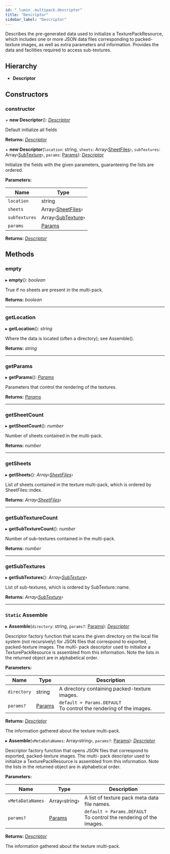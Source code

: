 ```yaml
---
id: "_lumin_.multipack.descriptor"
title: "Descriptor"
sidebar_label: "Descriptor"
---
```


Describes the pre-generated data used to initialize a
TexturePackResource, which includes one or more JSON
data files corresponding to packed-texture images, as
well as extra parameters and information.  Provides
the data and facilities required to access sub-textures.

## Hierarchy

* **Descriptor**

## Constructors

###  constructor

\+ **new Descriptor**(): *[Descriptor](_lumin_.multipack.descriptor.md)*

Default initialize all fields

**Returns:** *[Descriptor](_lumin_.multipack.descriptor.md)*

\+ **new Descriptor**(`location`: string, `sheets`: Array‹[SheetFiles](_lumin_.multipack.sheetfiles.md)›, `subTextures`: Array‹[SubTexture](_lumin_.multipack.subtexture.md)›, `params`: [Params](_lumin_.multipack.params.md)): *[Descriptor](_lumin_.multipack.descriptor.md)*

Initialize the fields with the given parameters, guaranteeing the lists are ordered.

**Parameters:**

Name | Type |
------ | ------ |
`location` | string |
`sheets` | Array‹[SheetFiles](_lumin_.multipack.sheetfiles.md)› |
`subTextures` | Array‹[SubTexture](_lumin_.multipack.subtexture.md)› |
`params` | [Params](_lumin_.multipack.params.md) |

**Returns:** *[Descriptor](_lumin_.multipack.descriptor.md)*

## Methods

###  empty

▸ **empty**(): *boolean*

True if no sheets are present in the multi-pack.

**Returns:** *boolean*

___

###  getLocation

▸ **getLocation**(): *string*

Where the data is located (often a directory); see Assemble().

**Returns:** *string*

___

###  getParams

▸ **getParams**(): *[Params](_lumin_.multipack.params.md)*

Parameters that control the rendering of the textures.

**Returns:** *[Params](_lumin_.multipack.params.md)*

___

###  getSheetCount

▸ **getSheetCount**(): *number*

Number of sheets contained in the multi-pack.

**Returns:** *number*

___

###  getSheets

▸ **getSheets**(): *Array‹[SheetFiles](_lumin_.multipack.sheetfiles.md)›*

List of sheets contained in the texture multi-pack, which is ordered by SheetFiles::index.

**Returns:** *Array‹[SheetFiles](_lumin_.multipack.sheetfiles.md)›*

___

###  getSubTextureCount

▸ **getSubTextureCount**(): *number*

Number of sub-textures contained in the multi-pack.

**Returns:** *number*

___

###  getSubTextures

▸ **getSubTextures**(): *Array‹[SubTexture](_lumin_.multipack.subtexture.md)›*

List of sub-textures, which is ordered by SubTexture::name.

**Returns:** *Array‹[SubTexture](_lumin_.multipack.subtexture.md)›*

___

### `Static` Assemble

▸ **Assemble**(`directory`: string, `params?`: [Params](_lumin_.multipack.params.md)): *[Descriptor](_lumin_.multipack.descriptor.md)*

Descriptor factory function that scans the given directory on
the local file system (not recursively) for JSON files that
correspond to exported, packed-texture images.  The multi-
pack descriptor used to initialize a TexturePackResource
is assembled from this information.  Note the lists in the
returned object are in alphabetical order.

**Parameters:**

Name | Type | Description |
------ | ------ | ------ |
`directory` | string | A directory containing packed-texture images. |
`params?` | [Params](_lumin_.multipack.params.md) | `default = Params.DEFAULT`<br/> To control the rendering of the images. |

**Returns:** *[Descriptor](_lumin_.multipack.descriptor.md)*

The information gathered about the texture multi-pack.

▸ **Assemble**(`vMetaDataNames`: Array‹string›, `params?`: [Params](_lumin_.multipack.params.md)): *[Descriptor](_lumin_.multipack.descriptor.md)*

Descriptor factory function that opens JSON files that
correspond to exported, packed-texture images.  The multi-
pack descriptor used to initialize a TexturePackResource
is assembled from this information.  Note the lists in the
returned object are in alphabetical order.

**Parameters:**

Name | Type | Description |
------ | ------ | ------ |
`vMetaDataNames` | Array‹string› | A list of texture pack meta data file names. |
`params?` | [Params](_lumin_.multipack.params.md) | `default = Params.DEFAULT`<br/> To control the rendering of the images. |

**Returns:** *[Descriptor](_lumin_.multipack.descriptor.md)*

The information gathered about the texture multi-pack.
